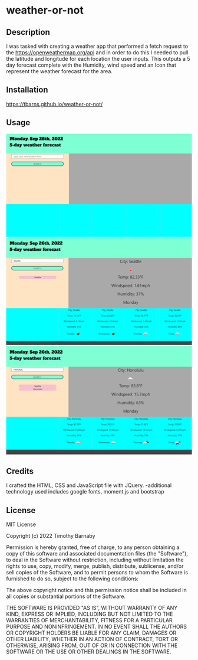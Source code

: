 # weather-or-not

## Description

I was tasked with creating a weather app that performed a fetch request to the https://openweathermap.org/api  and in order to do this I needed to pull the latitude and longitude for each location the user inputs.  This outputs a 5 day forecast complete with the Humidity, wind speed and an Icon that represent the weather forecast for the area. 



## Installation 

https://tbarns.github.io/weather-or-not/

## Usage 

 <img src="assets/Screenshot_1.png"   alt="Screenshot of live webpage">
 <img src="assets/Screenshot_2.png"   alt="Screenshot of live webpage">
  <img src="assets/Screenshot_3.png"   alt="Screenshot of live webpage">



## Credits
I crafted the HTML, CSS and JavaScript file with JQuery.
-additional technology used includes google fonts, moment.js and bootstrap

## License

MIT License

Copyright (c) 2022 Timothy Barnaby

Permission is hereby granted, free of charge, to any person obtaining a copy
of this software and associated documentation files (the "Software"), to deal
in the Software without restriction, including without limitation the rights
to use, copy, modify, merge, publish, distribute, sublicense, and/or sell
copies of the Software, and to permit persons to whom the Software is
furnished to do so, subject to the following conditions:

The above copyright notice and this permission notice shall be included in all
copies or substantial portions of the Software.

THE SOFTWARE IS PROVIDED "AS IS", WITHOUT WARRANTY OF ANY KIND, EXPRESS OR
IMPLIED, INCLUDING BUT NOT LIMITED TO THE WARRANTIES OF MERCHANTABILITY,
FITNESS FOR A PARTICULAR PURPOSE AND NONINFRINGEMENT. IN NO EVENT SHALL THE
AUTHORS OR COPYRIGHT HOLDERS BE LIABLE FOR ANY CLAIM, DAMAGES OR OTHER
LIABILITY, WHETHER IN AN ACTION OF CONTRACT, TORT OR OTHERWISE, ARISING FROM,
OUT OF OR IN CONNECTION WITH THE SOFTWARE OR THE USE OR OTHER DEALINGS IN THE
SOFTWARE.
